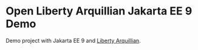 # Open Liberty Arquillian Jakarta EE 9 Demo 

Demo project with Jakarta EE 9 and [Liberty Arquillian](https://github.com/OpenLiberty/liberty-arquillian).
